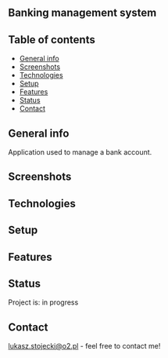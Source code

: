 
## Banking management system


## Table of contents
* [General info](#general-info)
* [Screenshots](#screenshots)
* [Technologies](#technologies)
* [Setup](#setup)
* [Features](#features)
* [Status](#status)
* [Contact](#contact)

## General info

Application used to manage a bank account.

## Screenshots

## Technologies

## Setup

## Features

## Status
Project is: in progress

## Contact
lukasz.stojecki@o2.pl - feel free to contact me!
